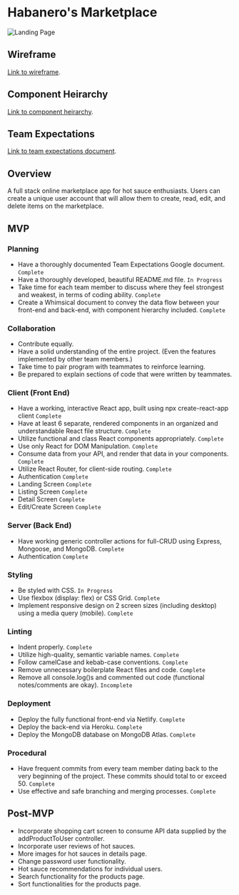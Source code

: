 # Habanero's Marketplace

![Landing Page](https://i.imgur.com/af3pNkH.png)

## Wireframe

[Link to wireframe](https://xd.adobe.com/view/23ae2f8e-983d-46cb-8457-1e415419fedc-76fd/).

## Component Heirarchy

[Link to component heirarchy](https://whimsical.com/p3-component-hierarchy-T4QsjM7u8KPqCMEeA33ShM).

## Team Expectations

[Link to team expectations document](https://docs.google.com/document/d/1n1JXjr8oS4m7MJSFc6OCPbnMeExFkACTUK5tMxf0VVc/edit?usp=sharing).

## Overview

A full stack online marketplace app for hot sauce enthusiasts. Users can create a unique user account that will allow them to create, read, edit, and delete items on the marketplace.

## MVP

### Planning

- Have a thoroughly documented Team Expectations Google document. `Complete`
- Have a thoroughly developed, beautiful README.md file. `In Progress`
- Take time for each team member to discuss where they feel strongest and weakest, in terms of coding ability. `Complete`
- Create a Whimsical document to convey the data flow between your front-end and back-end, with component hierarchy included. `Complete`

### Collaboration

- Contribute equally.
- Have a solid understanding of the entire project. (Even the features implemented by other team members.)
- Take time to pair program with teammates to reinforce learning.
- Be prepared to explain sections of code that were written by teammates.

### Client (Front End)

- Have a working, interactive React app, built using npx create-react-app client `Complete`
- Have at least 6 separate, rendered components in an organized and understandable React file structure. `Complete`
- Utilize functional and class React components appropriately. `Complete`
- Use only React for DOM Manipulation. `Complete`
- Consume data from your API, and render that data in your components. `Complete`
- Utilize React Router, for client-side routing. `Complete`
- Authentication `Complete`
- Landing Screen `Complete`
- Listing Screen `Complete`
- Detail Screen `Complete`
- Edit/Create Screen `Complete`

### Server (Back End)

- Have working generic controller actions for full-CRUD using Express, Mongoose, and MongoDB. `Complete`
- Authentication `Complete`

### Styling

- Be styled with CSS. `In Progress`
- Use flexbox (display: flex) or CSS Grid. `Complete`
- Implement responsive design on 2 screen sizes (including desktop) using a media query (mobile). `Complete`

### Linting

- Indent properly. `Complete`
- Utilize high-quality, semantic variable names. `Complete`
- Follow camelCase and kebab-case conventions. `Complete`
- Remove unnecessary boilerplate React files and code. `Complete`
- Remove all console.log()s and commented out code (functional notes/comments are okay). `Incomplete`

### Deployment

- Deploy the fully functional front-end via Netlify. `Complete`
- Deploy the back-end via Heroku. `Complete`
- Deploy the MongoDB database on MongoDB Atlas. `Complete`

### Procedural

- Have frequent commits from every team member dating back to the very beginning of the project. These commits should total to or exceed 50. `Complete`
- Use effective and safe branching and merging processes. `Complete`

## Post-MVP

- Incorporate shopping cart screen to consume API data supplied by the addProductToUser controller.
- Incorporate user reviews of hot sauces.
- More images for hot sauces in details page.
- Change password user functionality.
- Hot sauce recommendations for individual users.
- Search functionality for the products page.
- Sort functionalities for the products page.
